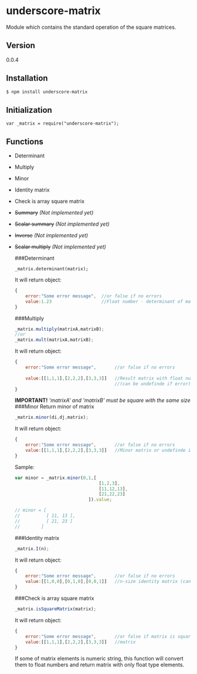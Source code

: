 underscore-matrix
=================

Module which contains the standard operation of the square matrices.

Version
------

0.0.4

Installation
------------

```sh
$ npm install underscore-matrix
```

Initialization
----------------

```
var _matrix = require("underscore-matrix");
```

Functions
--------------

 - Determinant
 - Multiply
 - Minor
 - Identity matrix
 - Check is array square matrix
 - ~~Summary~~ *(Not implemented yet)*
 - ~~Scalar summary~~ *(Not implemented yet)*
 - ~~Inverse~~ *(Not implemented yet)*
 - ~~Scalar multiply~~ *(Not implemented yet)*

    ###Determinant
    
    ```javscript
    _matrix.determinant(matrix);
    ```
    It will return object:
    
    ```javascript
    {
        error:"Some error message",  //or false if no errors
        value:1.23                   //Float number - determinant of matrix (can be undefinde if error)
    }
    ```
    ###Multiply
    ```javascript
    _matrix.multiply(matrixA,matrixB);
    //or
    _matrix.mult(matrixA,matrixB);
    ```
    It will return object:
    
    ```javascript
    {
        error:"Some error message",       //or false if no errors
        
        value:[[1,1,1],[2,2,2],[3,3,3]]   //Result matrix with float numbers - multiply of matrixA*matrixB 
                                          //(can be undefinde if error)
    }
    ```
    **IMPORTANT!**  *'matrixA' and 'matrixB' must be square with the same size* 
    ###Minor
    Return minor of matrix
    ```javascript
    _matrix.minor(di,dj,matrix);
    ```
    It will return object:
    
    ```javascript
    {
        error:"Some error message",       //or false if no errors
        value:[[1,1,1],[2,2,2],[3,3,3]]   //Minor matrix or undefinde if error
    }
    ```
    Sample:
    ```javascript
    var minor = _matrix.minor(0,1,[
                                    [1,2,3],
                                    [11,12,13],
                                    [21,22,23]
                                ]).value;
    
    // minor = [ 
    //          [ 11, 13 ], 
    //          [ 21, 23 ] 
    //        ]
    ```
    ###Identity matrix
    ```javascript
    _matrix.I(n);
    ```
    It will return object:
    
    ```javascript
    {
        error:"Some error message",       //or false if no errors
        value:[[1,0,0],[0,1,0],[0,0,1]]   //n-size identity matrix (can be undefinde if error)
    }
    ```
    ###Check is array square matrix
    ```javascript
    _matrix.isSquareMatrix(matrix);
    ```
      It will return object:
    
    ```javascript
    {
        error:"Some error message",       //or false if matrix is square
        value:[[1,1,1],[2,2,2],[3,3,3]]   //matrix 
    }
    ```  
   If some of matrix elements is numeric string, this function will convert them to float numbers and return matrix with only float type elements.
    
    